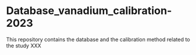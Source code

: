 # Database_vanadium_calibration-2023
This repository contains the database and the calibration method related to the study XXX
